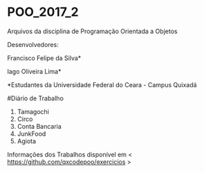 # POO_2017_2

Arquivos da disciplina de Programação Orientada a Objetos

Desenvolvedores:

Francisco Felipe da Silva*

Iago Oliveira Lima*


*Estudantes da Universidade Federal do Ceara - Campus Quixadá

#Diário de Trabalho

1. Tamagochi
2. Circo
3. Conta Bancaria
4. JunkFood
5. Agiota

Informações dos Trabalhos disponível em < https://github.com/qxcodepoo/exercicios >


